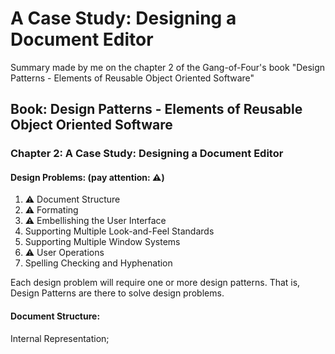 # A Case Study: Designing a Document Editor
Summary made by me on the chapter 2 of the Gang-of-Four's book "Design Patterns - Elements of Reusable Object Oriented Software"
## Book: Design Patterns - Elements of Reusable Object Oriented Software
### Chapter 2: A Case Study: Designing a Document Editor
#### Design Problems: (pay attention: ⚠️)
1. ⚠️ Document Structure
2. ⚠️ Formating
3. ⚠️ Embellishing the User Interface
4. Supporting Multiple Look-and-Feel Standards 
5. Supporting Multiple Window Systems
6. ⚠️ User Operations 
7. Spelling Checking and Hyphenation

Each design problem will require one or more design patterns. That is, Design Patterns are there to solve design problems.
#### Document Structure:
Internal Representation; 
